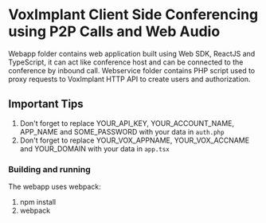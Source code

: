 # VoxImplant Client Side Conferencing using P2P Calls and Web Audio
Webapp folder contains web application built using Web SDK, ReactJS and TypeScript, it can act like conference host and can be connected to the conference by inbound call.
Webservice folder contains PHP script used to proxy requests to VoxImplant HTTP API to create users and authorization.

## Important Tips
1. Don't forget to replace YOUR_API_KEY, YOUR_ACCOUNT_NAME, APP_NAME and SOME_PASSWORD with your data in `auth.php`
2. Don't forget to replace YOUR_VOX_APPNAME, YOUR_VOX_ACCNAME and YOUR_DOMAIN with your data in `app.tsx`

### Building and running

The webapp uses webpack:

1. npm install
2. webpack

